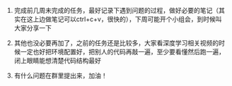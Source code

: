 

1. 完成前几周未完成的任务，最好记录下遇到问题的过程，做好必要的笔记（其实在这上边做笔记可以ctrl+c+v，很快的），下周可能开个小组会，到时候叫大家分享一下

2. 其他也没必要再加了，之前的任务还是比较多，大家看深度学习相关视频的时候一定也好把环境配置好，把别人的代码再敲一遍，至少要看懂然后跑一遍，闭上眼睛能想清楚代码结构最好
3. 有什么问题在群里提出来，加油！